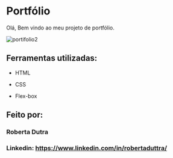# Portfólio 

Olá, Bem vindo ao meu projeto de portfólio.

![portifolio2](https://github.com/robertaduttra/portifolio/assets/96507065/c584fcb9-dc10-4e76-94b4-9f96207e9bba)


## Ferramentas utilizadas:

* HTML

* CSS

* Flex-box

## Feito por:

### Roberta Dutra

### Linkedin: https://www.linkedin.com/in/robertaduttra/

